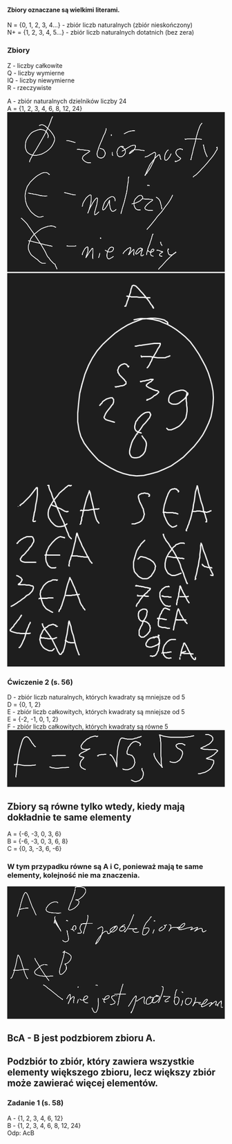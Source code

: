 #### Zbiory oznaczane są wielkimi literami.
N = {0, 1, 2, 3, 4...} - zbiór liczb naturalnych (zbiór nieskończony)  
N+ = {1, 2, 3, 4, 5...} - zbiór liczb naturalnych dotatnich (bez zera)
### Zbiory
Z - liczby całkowite  
Q - liczby wymierne  
IQ - liczby niewymierne  
R - rzeczywiste

A - zbiór naturalnych dzielników liczby 24  
A = {1, 2, 3, 4, 6, 8, 12, 24}  
![](Załączniki/Pasted%20image%2020231205125202.png)  
![](Załączniki/Pasted%20image%2020231205125501.png)
### Ćwiczenie 2 (s. 56)
D - zbiór liczb naturalnych, których kwadraty są mniejsze od 5  
D = {0, 1, 2}  
E - zbiór liczb całkowitych, których kwadraty są mniejsze od 5  
E = {-2, -1, 0, 1, 2}  
F - zbiór liczb całkowitych, których kwadraty są równe 5  
![](Załączniki/Pasted%20image%2020231205130822.png)
## Zbiory są równe tylko wtedy, kiedy mają dokładnie te same elementy
A = {-6, -3, 0, 3, 6}  
B = {-6, -3, 0, 3, 6, 8}  
C = {0, 3, -3, 6, -6}  
### W tym przypadku równe są A i C, ponieważ mają te same elementy, kolejność nie ma znaczenia.
![](Załączniki/Pasted%20image%2020231205131427.png)
## BcA - B jest podzbiorem zbioru A.

## Podzbiór to zbiór, który zawiera wszystkie elementy większego zbioru, lecz większy zbiór może zawierać więcej elementów.

### Zadanie 1 (s. 58)
A - {1, 2, 3, 4, 6, 12}  
B - {1, 2, 3, 4, 6, 8, 12, 24}  
Odp: AcB